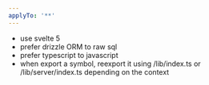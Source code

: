 ```yaml
---
applyTo: '**'
---
```


- use svelte 5
- prefer drizzle ORM to raw sql
- prefer typescript to javascript
- when export a symbol, reexport it using /lib/index.ts or /lib/server/index.ts depending on the context
